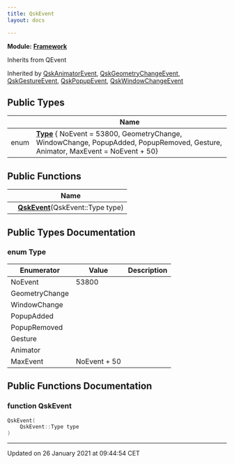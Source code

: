 ```yaml
---
title: QskEvent
layout: docs

---
```



**Module:** **[Framework](/docs/modules/group___framework/)**



Inherits from QEvent

Inherited by [QskAnimatorEvent](/docs/classes/class_qsk_animator_event/), [QskGeometryChangeEvent](/docs/classes/class_qsk_geometry_change_event/), [QskGestureEvent](/docs/classes/class_qsk_gesture_event/), [QskPopupEvent](/docs/classes/class_qsk_popup_event/), [QskWindowChangeEvent](/docs/classes/class_qsk_window_change_event/)

## Public Types

|                | Name           |
| -------------- | -------------- |
| enum| **[Type](/docs/classes/class_qsk_event/#enum-type)** { NoEvent = 53800, GeometryChange, WindowChange, PopupAdded, PopupRemoved, Gesture, Animator, MaxEvent = NoEvent + 50} |

## Public Functions

|                | Name           |
| -------------- | -------------- |
| | **[QskEvent](/docs/classes/class_qsk_event/#function-qskevent)**(QskEvent::Type type) |

## Public Types Documentation

### enum Type

| Enumerator | Value | Description |
| ---------- | ----- | ----------- |
| NoEvent | 53800|   |
| GeometryChange | |   |
| WindowChange | |   |
| PopupAdded | |   |
| PopupRemoved | |   |
| Gesture | |   |
| Animator | |   |
| MaxEvent | NoEvent + 50|   |




## Public Functions Documentation

### function QskEvent

```cpp
QskEvent(
    QskEvent::Type type
)
```


-------------------------------

Updated on 26 January 2021 at 09:44:54 CET